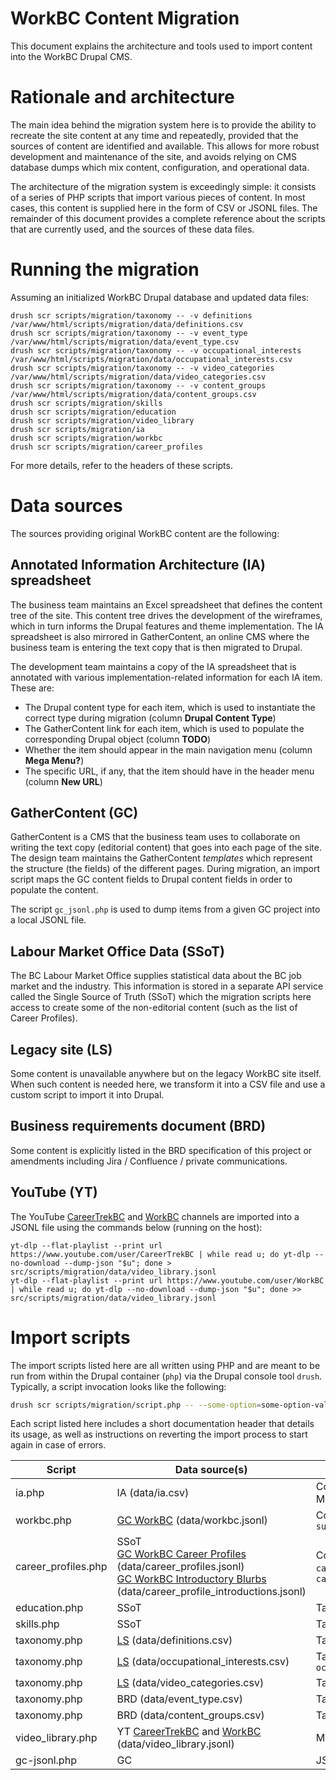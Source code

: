 WorkBC Content Migration
========================

This document explains the architecture and tools used to import content into the WorkBC Drupal CMS.

# Rationale and architecture
The main idea behind the migration system here is to provide the ability to recreate the site content at any time and repeatedly, provided that the sources of content are identified and available. This allows for more robust development and maintenance of the site, and avoids relying on CMS database dumps which mix content, configuration, and operational data.

The architecture of the migration system is exceedingly simple: it consists of a series of PHP scripts that import various pieces of content. In most cases, this content is supplied here in the form of CSV or JSONL files. The remainder of this document provides a complete reference about the scripts that are currently used, and the sources of these data files.

# Running the migration
Assuming an initialized WorkBC Drupal database and updated data files:
```
drush scr scripts/migration/taxonomy -- -v definitions /var/www/html/scripts/migration/data/definitions.csv
drush scr scripts/migration/taxonomy -- -v event_type /var/www/html/scripts/migration/data/event_type.csv
drush scr scripts/migration/taxonomy -- -v occupational_interests /var/www/html/scripts/migration/data/occupational_interests.csv
drush scr scripts/migration/taxonomy -- -v video_categories /var/www/html/scripts/migration/data/video_categories.csv
drush scr scripts/migration/taxonomy -- -v content_groups /var/www/html/scripts/migration/data/content_groups.csv
drush scr scripts/migration/skills
drush scr scripts/migration/education
drush scr scripts/migration/video_library
drush scr scripts/migration/ia
drush scr scripts/migration/workbc
drush scr scripts/migration/career_profiles
```
For more details, refer to the headers of these scripts.

# Data sources
The sources providing original WorkBC content are the following:

## Annotated Information Architecture (IA) spreadsheet
The business team maintains an Excel spreadsheet that defines the content tree of the site. This content tree drives the development of the wireframes, which in turn informs the Drupal features and theme implementation. The IA spreadsheet is also mirrored in GatherContent, an online CMS where the business team is entering the text copy that is then migrated to Drupal.

The development team maintains a copy of the IA spreadsheet that is annotated with various implementation-related information for each IA item. These are:
- The Drupal content type for each item, which is used to instantiate the correct type during migration (column **Drupal Content Type**)
- The GatherContent link for each item, which is used to populate the corresponding Drupal object (column **TODO**)
- Whether the item should appear in the main navigation menu (column **Mega Menu?**)
- The specific URL, if any, that the item should have in the header menu (column **New URL**)

## GatherContent (GC)
GatherContent is a CMS that the business team uses to collaborate on writing the text copy (editorial content) that goes into each page of the site. The design team maintains the GatherContent _templates_ which represent the structure (the fields) of the different pages. During migration, an import script maps the GC content fields to Drupal content fields in order to populate the content.

The script `gc_jsonl.php` is used to dump items from a given GC project into a local JSONL file.

## Labour Market Office Data (SSoT)
The BC Labour Market Office supplies statistical data about the BC job market and the industry. This information is stored in a separate API service called the Single Source of Truth (SSoT) which the migration scripts here access to create some of the non-editorial content (such as the list of Career Profiles).

## Legacy site (LS)
Some content is unavailable anywhere but on the legacy WorkBC site itself. When such content is needed here, we transform it into a CSV file and use a custom script to import it into Drupal.

## Business requirements document (BRD)
Some content is explicitly listed in the BRD specification of this project or amendments including Jira / Confluence / private communications.

## YouTube (YT)
The YouTube [CareerTrekBC](https://www.youtube.com/user/CareerTrekBC) and [WorkBC](https://www.youtube.com/user/WorkBC) channels are imported into a JSONL file using the commands below (running on the host):
```
yt-dlp --flat-playlist --print url https://www.youtube.com/user/CareerTrekBC | while read u; do yt-dlp --no-download --dump-json "$u"; done > src/scripts/migration/data/video_library.jsonl
yt-dlp --flat-playlist --print url https://www.youtube.com/user/WorkBC | while read u; do yt-dlp --no-download --dump-json "$u"; done >> src/scripts/migration/data/video_library.jsonl
```

# Import scripts
The import scripts listed here are all written using PHP and are meant to be run from within the Drupal container (`php`) via the Drupal console tool `drush`. Typically, a script invocation looks like the following:
```bash
drush scr scripts/migration/script.php -- --some-option=some-option-value csv-filename-or-other-operand
```
Each script listed here includes a short documentation header that details its usage, as well as instructions on reverting the import process to start again in case of errors.

| Script | Data source(s) | Output(s) |
| -------| -------------- | -----------------|
| ia.php  | IA (data/ia.csv) | Content type `page`<br>Menu `main` |
| workbc.php | [GC WorkBC](https://number41media1.gathercontent.com/content/284269/items/) (data/workbc.jsonl) | Content types `blog`, `news`, `success_story` |
| career_profiles.php | SSoT<br>[GC WorkBC Career Profiles](https://number41media1.gathercontent.com/content/290255/items/) (data/career_profiles.jsonl)<br>[GC WorkBC Introductory Blurbs](https://number41media1.gathercontent.com/content/332842/items/) (data/career_profile_introductions.jsonl) | Content types `career_profile`, `career_profile_introductions` |
| education.php | SSoT | Taxonomy `education` |
| skills.php | SSoT | Taxonomy `skills` |
| taxonomy.php | [LS](https://www.workbc.ca/Jobs-Careers/Career-Toolkit/Definitions.aspx) (data/definitions.csv) | Taxonomy `definitions` |
| taxonomy.php | [LS](https://www.workbc.ca/Labour-Market-Industry/Skills-for-the-Future-Workforce.aspx#characteristics) (data/occupational_interests.csv) | Taxonomy `occupational_interests` |
| taxonomy.php | [LS](https://www.workbc.ca/videolibrary/) (data/video_categories.csv) | Taxonomy `video_categories` |
| taxonomy.php | BRD (data/event_type.csv) | Taxonomy `event_type` |
| taxonomy.php | BRD (data/content_groups.csv) | Taxonomy `content_groups` |
| video_library.php | YT [CareerTrekBC](https://www.youtube.com/user/CareerTrekBC) and [WorkBC](https://www.youtube.com/user/WorkBC) (data/video_library.jsonl) | Media type `remote_video` |
| gc-jsonl.php | GC | JSONL file |
